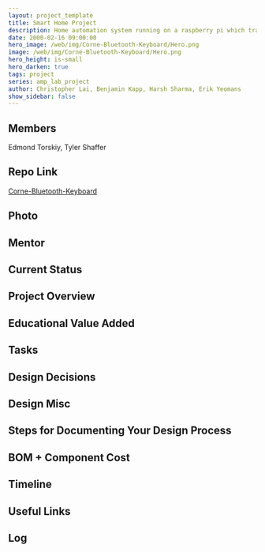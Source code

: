```yaml
---
layout: project_template
title: Smart Home Project
description: Home automation system running on a raspberry pi which tracks who and who is not home as well as the bus schedule.
date: 2000-02-16 09:00:00
hero_image: /web/img/Corne-Bluetooth-Keyboard/Hero.png
image: /web/img/Corne-Bluetooth-Keyboard/Hero.png
hero_height: is-small
hero_darken: true
tags: project
series: amp_lab_project
author: Christopher Lai, Benjamin Kapp, Harsh Sharma, Erik Yeomans
show_sidebar: false
---
```


## Members
Edmond Torskiy, Tyler Shaffer

## Repo Link
<a class="button is-link" href="https://github.com/Amp-Lab-at-VT/Corne-Bluetooth-Keyboard" >Corne-Bluetooth-Keyboard</a>

## Photo

## Mentor

## Current Status

## Project Overview


## Educational Value Added


## Tasks

## Design Decisions

## Design Misc

## Steps for Documenting Your Design Process

## BOM + Component Cost

## Timeline

## Useful Links

## Log
            
